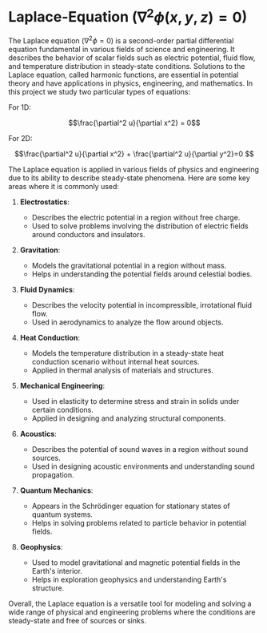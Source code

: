 # Laplace-Equation ($\nabla^2 \phi(x,y,z) = 0$)

The Laplace equation ($\nabla^2 \phi = 0$) is a second-order partial differential equation fundamental in various fields of science and engineering. It describes the behavior of scalar fields such as electric potential, fluid flow, and temperature distribution in steady-state conditions. Solutions to the Laplace equation, called harmonic functions, are essential in potential theory and have applications in physics, engineering, and mathematics. In this project we study two particular types of equations:

For 1D: 

$$\frac{\partial^2 u}{\partial x^2} = 0$$

For 2D: 

$$\frac{\partial^2 u}{\partial x^2} + \frac{\partial^2 u}{\partial y^2}=0 $$

The Laplace equation is applied in various fields of physics and engineering due to its ability to describe steady-state phenomena. Here are some key areas where it is commonly used:

1. **Electrostatics**:
   - Describes the electric potential in a region without free charge.
   - Used to solve problems involving the distribution of electric fields around conductors and insulators.

2. **Gravitation**:
   - Models the gravitational potential in a region without mass.
   - Helps in understanding the potential fields around celestial bodies.

3. **Fluid Dynamics**:
   - Describes the velocity potential in incompressible, irrotational fluid flow.
   - Used in aerodynamics to analyze the flow around objects.

4. **Heat Conduction**:
   - Models the temperature distribution in a steady-state heat conduction scenario without internal heat sources.
   - Applied in thermal analysis of materials and structures.

5. **Mechanical Engineering**:
   - Used in elasticity to determine stress and strain in solids under certain conditions.
   - Applied in designing and analyzing structural components.

6. **Acoustics**:
   - Describes the potential of sound waves in a region without sound sources.
   - Used in designing acoustic environments and understanding sound propagation.

7. **Quantum Mechanics**:
   - Appears in the Schrödinger equation for stationary states of quantum systems.
   - Helps in solving problems related to particle behavior in potential fields.

8. **Geophysics**:
   - Used to model gravitational and magnetic potential fields in the Earth's interior.
   - Helps in exploration geophysics and understanding Earth's structure.

Overall, the Laplace equation is a versatile tool for modeling and solving a wide range of physical and engineering problems where the conditions are steady-state and free of sources or sinks.
